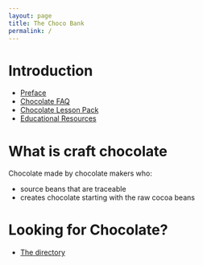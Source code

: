 ```yaml
---
layout: page
title: The Choco Bank
permalink: /
---
```


# Introduction

* [Preface](/preface)
* [Chocolate FAQ](/faq)
* [Chocolate Lesson Pack](/lesson-pack)
* [Educational Resources](/resources)

# What is craft chocolate

Chocolate made by chocolate makers who:

* source beans that are traceable
* creates chocolate starting with the raw cocoa beans

# Looking for Chocolate?

* [The directory](/directory)
